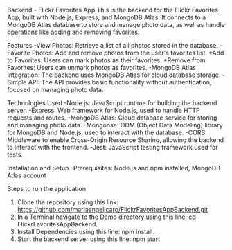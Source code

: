 Backend - Flickr Favorites App
This is the backend for the Flickr Favorites App, built  with Node.js, Express, and MongoDB Atlas. It connects to a MongoDB Atlas database to store and manage photo data, as well as handle operations like adding and removing favorites.

Features
-View Photos: Retrieve a list of all photos stored in the database.
-Favorite Photos: Add and remove photos from the user's favorites list.
    *Add to Favorites: Users can mark photos as their favorites.
    *Remove from Favorites: Users can unmark photos as favorites.
-MongoDB Atlas Integration: The backend uses MongoDB Atlas for cloud database storage.
-Simple API: The API provides basic functionality without authentication, focused on managing photo data.

Technologies Used
-Node.js: JavaScript runtime for building the backend server.
-Express: Web framework for Node.js, used to handle HTTP requests and routes.
-MongoDB Atlas: Cloud database service for storing and managing photo data.
-Mongoose: ODM (Object Data Modeling) library for MongoDB and Node.js, used to interact with the database.
-CORS: Middleware to enable Cross-Origin Resource Sharing, allowing the backend to interact with the frontend.
-Jest: JavaScript testing framework used for tests.

Installation and Setup
-Prerequisites: Node.js and npm installed, MongoDB Atlas account

Steps to run the application
1. Clone the repository using this link: https://github.com/mariaangelicaro/FlickrFavoritesAppBackend.git
2. In a Terminal navigate to the Demo directory using this line: cd FlickrFavoritesAppBackend.
3. Install Dependencies using this line: npm install.
4. Start the backend server using this line: npm start
